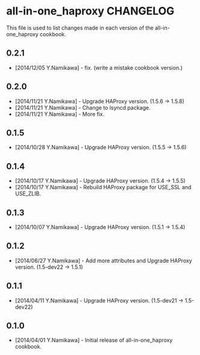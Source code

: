 all-in-one_haproxy CHANGELOG
============================

This file is used to list changes made in each version of the all-in-one_haproxy cookbook.

0.2.1
-----
- [2014/12/05 Y.Namikawa] - fix. (write a mistake cookbook version.)

0.2.0
-----
- [2014/11/21 Y.Namikawa] - Upgrade HAProxy version. (1.5.6 -> 1.5.8)
- [2014/11/21 Y.Namikawa] - Change to lsyncd package.
- [2014/11/21 Y.Namikawa] - More fix.

0.1.5
-----
- [2014/10/28 Y.Namikawa] - Upgrade HAProxy version. (1.5.5 -> 1.5.6)

0.1.4
-----
- [2014/10/17 Y.Namikawa] - Upgrade HAProxy version. (1.5.4 -> 1.5.5)
- [2014/10/17 Y.Namikawa] - Rebuild HAProxy package for USE_SSL and USE_ZLIB.

0.1.3
-----
- [2014/10/07 Y.Namikawa] - Upgrade HAProxy version. (1.5.1 -> 1.5.4)

0.1.2
-----
- [2014/06/27 Y.Namikawa] - Add more attributes and Upgrade HAProxy version. (1.5-dev22 -> 1.5.1)

0.1.1
-----
- [2014/04/11 Y.Namikawa] - Upgrade HAProxy version. (1.5-dev21 -> 1.5-dev22)

0.1.0
-----
- [2014/04/01 Y.Namikawa] - Initial release of all-in-one_haproxy cookbook.

